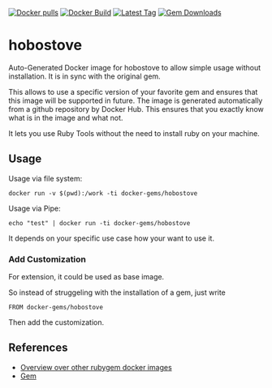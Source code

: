 [![Docker pulls](https://img.shields.io/docker/pulls/rubygem/hobostove.svg)](https://hub.docker.com/r/rubygem/hobostove/)
[![Docker Build](https://img.shields.io/docker/automated/rubygem/hobostove.svg)](https://hub.docker.com/r/rubygem/hobostove/)
[![Latest Tag](https://img.shields.io/github/tag/docker-rubygem/hobostove.svg)](https://hub.docker.com/r/rubygem/hobostove/)
[![Gem Downloads](https://img.shields.io/gem/dt/hobostove.svg)](https://rubygems.org/gems/hobostove/)
# hobostove

Auto-Generated Docker image for hobostove to allow simple usage without installation.
It is in sync with the original gem.

This allows to use a specific version of your favorite gem and ensures that this image will be supported in future.
The image is generated automatically from a github repository by Docker Hub.
This ensures that you exactly know what is in the image and what not.

It lets you use Ruby Tools without the need to install ruby on your machine.

## Usage

Usage via file system:

`docker run -v $(pwd):/work -ti docker-gems/hobostove`

Usage via Pipe:

`echo "test" | docker run -ti docker-gems/hobostove`

It depends on your specific use case how your want to use it.

### Add Customization

For extension, it could be used as base image.

So instead of struggeling with the installation of a gem, just write

`FROM docker-gems/hobostove`

Then add the customization.

## References

 - [Overview over other rubygem docker images](https://github.com/thinkbot/docker-rubygem)
 - [Gem](https://rubygems.org/gems/hobostove/)
